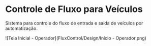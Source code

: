 # Controle de Fluxo para Veículos
Sistema para controle do fluxo de entrada e saída de veículos por automatização.

![Tela Inicial - Operador](FluxControl/Design/Início - Operador.png)
